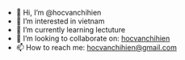 - 👋 Hi, I’m @hocvanchihien
- 👀 I’m interested in vietnam
- 🌱 I’m currently learning lectuture
- 💞️ I’m looking to collaborate on: [hocvanchihien](hocvanchihien.com)
- 📫 How to reach me: hocvanchihien@gmail.com

<!---
hocvanchihien/hocvanchihien is a ✨ special ✨ repository because its `README.md` (this file) appears on your GitHub profile.
You can click the Preview link to take a look at your changes.
--->
